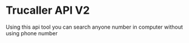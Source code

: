 # Trucaller API V2

Using this api tool you can search anyone number in computer without using phone number